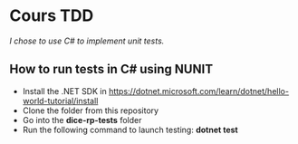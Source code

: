 # Cours TDD 

*I chose to use C# to implement unit tests.*

## How to run tests in C# using NUNIT

- Install the .NET SDK in https://dotnet.microsoft.com/learn/dotnet/hello-world-tutorial/install
- Clone the folder from this repository
- Go into the **dice-rp-tests** folder
- Run the following command to launch testing: **dotnet test**
